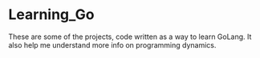 # Learning_Go
These are some of the projects, code written as a way to learn GoLang. It also help me understand more info on programming dynamics. 
